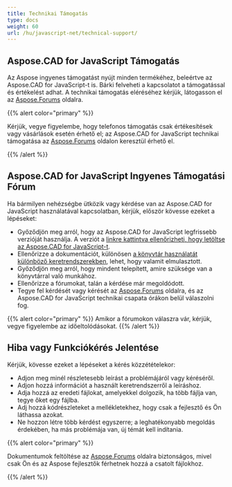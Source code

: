 ```yaml
---
title: Technikai Támogatás
type: docs
weight: 60
url: /hu/javascript-net/technical-support/
---
```


## **Aspose.CAD for JavaScript Támogatás**

Az Aspose ingyenes támogatást nyújt minden termékéhez, beleértve az Aspose.CAD for JavaScript-t is. Bárki felveheti a kapcsolatot a támogatással és értékelést adhat. A technikai támogatás eléréséhez kérjük, látogasson el az [Aspose.Forums](https://forum.aspose.com/c/cad/19) oldalra.

{{% alert color="primary" %}} 

Kérjük, vegye figyelembe, hogy telefonos támogatás csak értékesítések vagy vásárlások esetén érhető el; az Aspose.CAD for JavaScript technikai támogatása az [Aspose.Forums](https://forum.aspose.com/c/cad/19) oldalon keresztül érhető el.

{{% /alert %}}

## **Aspose.CAD for JavaScript Ingyenes Támogatási Fórum**

Ha bármilyen nehézségbe ütközik vagy kérdése van az Aspose.CAD for JavaScript használatával kapcsolatban, kérjük, először kövesse ezeket a lépéseket:

- Győződjön meg arról, hogy az Aspose.CAD for JavaScript legfrissebb verzióját használja. A verziót a [linkre kattintva ellenőrizheti, hogy letöltse az Aspose.CAD for JavaScript-t](https://www.npmjs.com/package/aspose-cad).
- Ellenőrizze a dokumentációt, különösen [a könyvtár használatát különböző keretrendszerekben](/cad/javascript-net/showcases/), lehet, hogy valamit elmulasztott.
- Győződjön meg arról, hogy mindent telepített, amire szüksége van a könyvtárral való munkához.
- Ellenőrizze a fórumokat, talán a kérdése már megoldódott.
- Tegye fel kérdését vagy kérését az [Aspose.Forums](https://forum.aspose.com/c/cad/19) oldalra, és az Aspose.CAD for JavaScript technikai csapata órákon belül válaszolni fog.


{{% alert color="primary" %}} 
Amikor a fórumokon válaszra vár, kérjük, vegye figyelembe az időeltolódásokat.
{{% /alert %}}

## **Hiba vagy Funkciókérés Jelentése**

Kérjük, kövesse ezeket a lépéseket a kérés közzétételekor:

- Adjon meg minél részletesebb leírást a problémájáról vagy kéréséről.
- Adjon hozzá információt a használt keretrendszerről a leíráshoz.
- Adja hozzá az eredeti fájlokat, amelyekkel dolgozik, ha több fájlja van, tegye őket egy fájlba.
- Adj hozzá kódrészleteket a mellékletekhez, hogy csak a fejlesztő és Ön láthassa azokat.
- Ne hozzon létre több kérdést egyszerre; a leghatékonyabb megoldás érdekében, ha más problémája van, új témát kell indítania.

{{% alert color="primary" %}}

Dokumentumok feltöltése az [Aspose.Forums](https://forum.aspose.com/c/cad/19) oldalra biztonságos, mivel csak Ön és az Aspose fejlesztők férhetnek hozzá a csatolt fájlokhoz.

{{% /alert %}}
